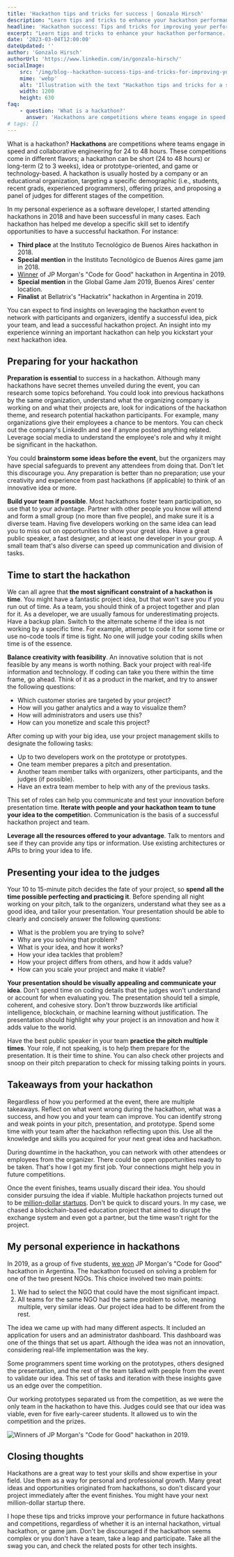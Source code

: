 ```yaml
---
title: 'Hackathon tips and tricks for success | Gonzalo Hirsch'
description: "Learn tips and tricks to enhance your hackathon performance. Gain insights on team formation, idea identification, and project presentation. Prepare for the challenge and succeed."
headline: 'Hackathon success: Tips and tricks for improving your performance'
excerpt: "Learn tips and tricks to enhance your hackathon performance. Gain insights on team formation, idea identification, and project presentation. Prepare for the challenge and succeed."
date: '2023-03-04T12:00:00'
dateUpdated: ''
author: 'Gonzalo Hirsch'
authorUrl: 'https://www.linkedin.com/in/gonzalo-hirsch/'
socialImage:
    src: '/img/blog--hackathon-success-tips-and-tricks-for-improving-your-performance.webp'
    mime: 'webp'
    alt: 'Illustration with the text "Hackathon tips and tricks for a successful team"'
    width: 1200
    height: 630
faq:
    - question: 'What is a hackathon?'
      answer: 'Hackathons are competitions where teams engage in speed and collaborative engineering for 24 to 48 hours. These competitions come in different flavors; a hackathon can be short (24 to 48 hours) or long-term (2 to 3 weeks), idea or prototype-oriented, and game or technology-based. A hackathon is usually hosted by a company or an educational organization, targeting a specific demographic (i.e., students, recent grads, experienced programmers), offering prizes, and proposing a panel of judges for different stages of the competition.'
# tags: []
---
```


What is a hackathon? **Hackathons** are competitions where teams engage in speed and collaborative engineering for 24 to 48 hours. These competitions come in different flavors; a hackathon can be short (24 to 48 hours) or long-term (2 to 3 weeks), idea or prototype-oriented, and game or technology-based. A hackathon is usually hosted by a company or an educational organization, targeting a specific demographic (i.e., students, recent grads, experienced programmers), offering prizes, and proposing a panel of judges for different stages of the competition.

In my personal experience as a software developer, I started attending hackathons in 2018 and have been successful in many cases. Each hackathon has helped me develop a specific skill set to identify opportunities to have a successful hackathon. For instance:

-   **Third place** at the Instituto Tecnológico de Buenos Aires hackathon in 2018.
-   **Special mention** in the Instituto Tecnológico de Buenos Aires game jam in 2018.
-   [Winner](https://www.infobae.com/tecno/2019/05/18/estudiantes-ganan-un-concurso-para-crear-una-plataforma-de-orientacion-vocacional-con-inteligencia-artificial-y-un-sistema-de-mentorias/) of JP Morgan's "Code for Good" hackathon in Argentina in 2019.
-   **Special mention** in the Global Game Jam 2019, Buenos Aires' center location.
-   **Finalist** at Bellatrix's "Hackatrix" hackathon in Argentina in 2019.

You can expect to find insights on leveraging the hackathon event to network with participants and organizers, identify a successful idea, pick your team, and lead a successful hackathon project. An insight into my experience winning an important hackathon can help you kickstart your next hackathon idea.

## Preparing for your hackathon

**Preparation is essential** to success in a hackathon. Although many hackathons have secret themes unveiled during the event, you can research some topics beforehand. You could look into previous hackathons by the same organization, understand what the organizing company is working on and what their projects are, look for indications of the hackathon theme, and research potential hackathon participants. For example, many organizations give their employees a chance to be mentors. You can check out the company's LinkedIn and see if anyone posted anything related. Leverage social media to understand the employee's role and why it might be significant in the hackathon.

You could **brainstorm some ideas before the event**, but the organizers may have special safeguards to prevent any attendees from doing that. Don't let this discourage you. Any preparation is better than no preparation; use your creativity and experience from past hackathons (if applicable) to think of an innovative idea or more.

**Build your team if possible**. Most hackathons foster team participation, so use that to your advantage. Partner with other people you know will attend and form a small group (no more than five people), and make sure it is a diverse team. Having five developers working on the same idea can lead you to miss out on opportunities to show your great idea. Have a great public speaker, a fast designer, and at least one developer in your group. A small team that's also diverse can speed up communication and division of tasks.

## Time to start the hackathon

We can all agree that **the most significant constraint of a hackathon is time**. You might have a fantastic project idea, but that won't save you if you run out of time. As a team, you should think of a project together and plan for it. As a developer, we are usually famous for underestimating projects. Have a backup plan. Switch to the alternate scheme if the idea is not working by a specific time. For example, attempt to code it for some time or use no-code tools if time is tight. No one will judge your coding skills when time is of the essence.

**Balance creativity with feasibility**. An innovative solution that is not feasible by any means is worth nothing. Back your project with real-life information and technology. If coding can take you there within the time frame, go ahead. Think of it as a product in the market, and try to answer the following questions:

-   Which customer stories are targeted by your project?
-   How will you gather analytics and a way to visualize them?
-   How will administrators and users use this?
-   How can you monetize and scale this project?

After coming up with your big idea, use your project management skills to designate the following tasks:

-   Up to two developers work on the prototype or prototypes.
-   One team member prepares a pitch and presentation.
-   Another team member talks with organizers, other participants, and the judges (if possible).
-   Have an extra team member to help with any of the previous tasks.

This set of roles can help you communicate and test your innovation before presentation time. **Iterate with people and your hackathon team to tune your idea to the competitio**n. Communication is the basis of a successful hackathon project and team.

**Leverage all the resources offered to your advantage**. Talk to mentors and see if they can provide any tips or information. Use existing architectures or APIs to bring your idea to life.

## Presenting your idea to the judges

Your 10 to 15-minute pitch decides the fate of your project, so **spend all the time possible perfecting and practicing it**. Before spending all night working on your pitch, talk to the organizers, understand what they see as a good idea, and tailor your presentation. Your presentation should be able to clearly and concisely answer the following questions:

-   What is the problem you are trying to solve?
-   Why are you solving that problem?
-   What is your idea, and how it works?
-   How your idea tackles that problem?
-   How your project differs from others, and how it adds value?
-   How can you scale your project and make it viable?

**Your presentation should be visually appealing and communicate your idea**. Don't spend time on coding details that the judges won't understand or account for when evaluating you. The presentation should tell a simple, coherent, and cohesive story. Don't throw buzzwords like artificial intelligence, blockchain, or machine learning without justification. The presentation should highlight why your project is an innovation and how it adds value to the world.

Have the best public speaker in your team **practice the pitch multiple times**. Your role, if not speaking, is to help them prepare for the presentation. It is their time to shine. You can also check other projects and snoop on their pitch preparation to check for missing talking points in yours.

## Takeaways from your hackathon

Regardless of how you performed at the event, there are multiple takeaways. Reflect on what went wrong during the hackathon, what was a success, and how you and your team can improve. You can identify strong and weak points in your pitch, presentation, and prototype. Spend some time with your team after the hackathon reflecting upon this. Use all the knowledge and skills you acquired for your next great idea and hackathon.

During downtime in the hackathon, you can network with other attendees or employees from the organizer. There could be open opportunities ready to be taken. That's how I got my first job. Your connections might help you in future competitions.

Once the event finishes, teams usually discard their idea. You should consider pursuing the idea if viable. Multiple hackathon projects turned out to be [million-dollar startups](https://www.hackerearth.com/blog/developers/6-hackathon-ideas-turned-million-dollar-startups/). Don't be quick to discard yours. In my case, we chased a blockchain-based education project that aimed to disrupt the exchange system and even got a partner, but the time wasn't right for the project.

## My personal experience in hackathons

In 2019, as a group of five students, [we won](https://www.itba.edu.ar/blog/primeros-en-soluciones/) JP Morgan's "Code for Good" hackathon in Argentina. The hackathon focused on solving a problem for one of the two present NGOs. This choice involved two main points:

1. We had to select the NGO that could have the most significant impact.
2. All teams for the same NGO had the same problem to solve, meaning multiple, very similar ideas. Our project idea had to be different from the rest.

The idea we came up with had many different aspects. It included an application for users and an administrator dashboard. This dashboard was one of the things that set us apart. Although the idea was not an innovation, considering real-life implementation was the key.

Some programmers spent time working on the prototypes, others designed the presentation, and the rest of the team talked with people from the event to validate our idea. This set of tasks and iteration with these insights gave us an edge over the competition.

Our working prototypes separated us from the competition, as we were the only team in the hackathon to have this. Judges could see that our idea was viable, even for five early-career students. It allowed us to win the competition and the prizes.

![Winners of JP Morgan's "Code for Good" hackathon in 2019.](/img/blog--hackathon-success-tips-and-tricks-for-improving-your-performance--winners.webp)

## Closing thoughts

Hackathons are a great way to test your skills and show expertise in your field. Use them as a way for personal and professional growth. Many great ideas and opportunities originated from hackathons, so don't discard your project immediately after the event finishes. You might have your next million-dollar startup there.

I hope these tips and tricks improve your performance in future hackathons and competitions, regardless of whether it is an internal hackathon, virtual hackathon, or game jam. Don't be discouraged if the hackathon seems complex or you don't have a team, take a leap and participate. Take all the swag you can, and check the related posts for other tech insights.
